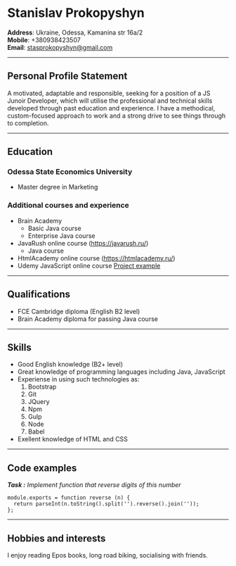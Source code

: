 # Stanislav Prokopyshyn <br />
**Address**: Ukraine, Odessa, Kamanina str 16a/2 <br />
**Mobile**: +380938423507 <br />
**Email**: stasprokopyshyn@gmail.com

___
## Personal Profile Statement
A motivated, adaptable and responsible, seeking for a position of a JS Junoir Developer, which will utilise the professional and technical skills developed through past education and experience. I have a methodical, custom-focused approach to work and a strong drive to see things through to completion.

___
## Education
### Odessa State Economics University 
* Master degree in Marketing
### Additional courses and experience
* Brain Academy
    + Basic Java course    
    + Enterprise Java course
* JavaRush online course (https://javarush.ru/)
    + Java course
* HtmlAcademy online course (https://htmlacademy.ru/)
* Udemy JavaScript online course [Project example](https://waytomandalay.github.io/s-mitler/)

___
## Qualifications
* FCE Cambridge diploma (English B2 level)
* Brain Academy diploma for passing Java course

___
## Skills
* Good English knowledge (B2+ level)
* Great knowledge of programming languages including Java, JavaScript
* Experiense in using such technologies as:
    1. Bootstrap
    1. Git
    1. JQuery
    1. Npm
    1. Gulp
    1. Node
    1. Babel
* Exellent knowledge of HTML and CSS 

___
## Code examples
***Task :***
*Implement function that reverse digits of this number*
``` 
module.exports = function reverse (n) {
  return parseInt(n.toString().split('').reverse().join(''));
}; 
```

___
## Hobbies and interests
I enjoy reading Epos books, long road biking, socialising with friends.
